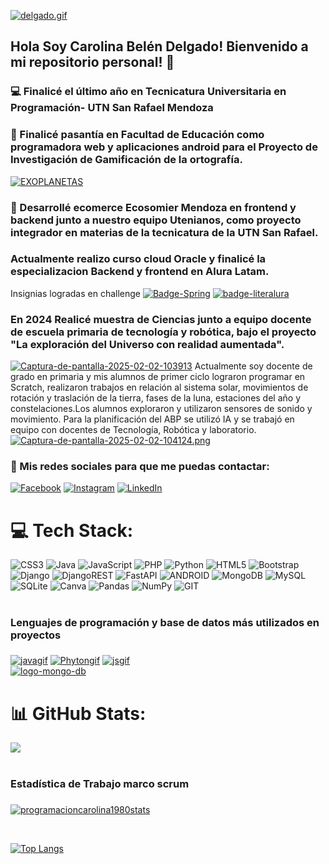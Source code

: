 [![delgado.gif](https://i.postimg.cc/5N8y0KbJ/delgado.gif)](https://postimg.cc/0b2PXfzX)
## Hola Soy Carolina Belén Delgado! Bienvenido a mi repositorio personal! 👋
### 💻 Finalicé el último año en Tecnicatura Universitaria en Programación- UTN San Rafael Mendoza
### 📲 Finalicé pasantía en Facultad de Educación como programadora web y aplicaciones android para el Proyecto de Investigación de Gamificación de la ortografía.
<a href="https://postimg.cc/BjFnfRpc" target="_blank"><img src="https://i.postimg.cc/BjFnfRpc/EXOPLANETAS.gif" alt="EXOPLANETAS"/></a>
### 🛒  Desarrollé ecomerce Ecosomier Mendoza en frontend y backend junto a nuestro equipo Utenianos, como proyecto integrador en materias de la tecnicatura de la UTN San Rafael. 
### Actualmente realizo curso cloud Oracle y finalicé la especializacion Backend y frontend  en Alura Latam.
Insignias logradas en challenge 
<a href='https://postimg.cc/G8RtmmVZ' target='_blank'><img src='https://i.postimg.cc/G8RtmmVZ/Badge-Spring.png' border='0' alt='Badge-Spring'/></a>
<a href='https://postimg.cc/mzSDzGGh' target='_blank'><img src='https://i.postimg.cc/mzSDzGGh/badge-literalura.png' border='0' alt='badge-literalura'/></a>
### En 2024 Realicé muestra de Ciencias junto a equipo docente de escuela primaria de tecnología y robótica, bajo el proyecto "La exploración del Universo con realidad aumentada". 

<a href="https://postimg.cc/5jTzq67r" target="_blank"><img src="https://i.postimg.cc/5jTzq67r/Captura-de-pantalla-2025-02-02-103913.png" alt="Captura-de-pantalla-2025-02-02-103913"/></a>
Actualmente soy docente de grado en primaria y mis alumnos de primer ciclo lograron programar en Scratch, realizaron trabajos en relación al sistema solar, movimientos de rotación y traslación de la tierra, fases de la luna, estaciones del año y constelaciones.Los alumnos exploraron y utilizaron sensores de sonido y movimiento. Para la planificación del ABP se utilizó IA y se trabajó en equipo con docentes de Tecnología, Robótica y laboratorio.
[![Captura-de-pantalla-2025-02-02-104124.png](https://i.postimg.cc/qMbxv7Ly/Captura-de-pantalla-2025-02-02-104124.png)](https://postimg.cc/4mc98sjx)
### 💌 Mis redes sociales para que me puedas contactar:


[![Facebook](https://img.shields.io/badge/Facebook-%231877F2.svg?logo=Facebook&logoColor=white)](https://facebook.com/https://www.facebook.com/profile.php?id=100091659614709&mibextid=ZbWKwL) 
[![Instagram](https://img.shields.io/badge/Instagram-%23E4405F.svg?logo=Instagram&logoColor=white)](https://instagram.com/carolina-disenos) 
[![LinkedIn](https://img.shields.io/badge/LinkedIn-%230077B5.svg?logo=linkedin&logoColor=white)](https://linkedin.com/in/https://www.linkedin.com/in/carolina-bel%C3%A9n-delgado-558843219?utm_source=share&utm_campaign=share_via&utm_content=profile&utm_medium=android_app/)

# 💻 Tech Stack:
![CSS3](https://img.shields.io/badge/css3-%231572B6.svg?style=for-the-badge&logo=css3&logoColor=white) 
![Java](https://img.shields.io/badge/java-%23ED8B00.svg?style=for-the-badge&logo=java&logoColor=white) 
![JavaScript](https://img.shields.io/badge/javascript-%23323330.svg?style=for-the-badge&logo=javascript&logoColor=%23F7DF1E) 
![PHP](https://img.shields.io/badge/php-%23777BB4.svg?style=for-the-badge&logo=php&logoColor=white) 
![Python](https://img.shields.io/badge/python-3670A0?style=for-the-badge&logo=python&logoColor=ffdd54) 
![HTML5](https://img.shields.io/badge/html5-%23E34F26.svg?style=for-the-badge&logo=html5&logoColor=white) 
![Bootstrap](https://img.shields.io/badge/bootstrap-%23563D7C.svg?style=for-the-badge&logo=bootstrap&logoColor=white) 
![Django](https://img.shields.io/badge/django-%23092E20.svg?style=for-the-badge&logo=django&logoColor=white) 
![DjangoREST](https://img.shields.io/badge/DJANGO-REST-ff1709?style=for-the-badge&logo=django&logoColor=white&color=ff1709&labelColor=gray) 
![FastAPI](https://img.shields.io/badge/FastAPI-005571?style=for-the-badge&logo=fastapi) 
![ANDROID](https://img.shields.io/badge/android-%2320232a.svg?style=for-the-badge&logo=android&logoColor=%a4c639)
![MongoDB](https://img.shields.io/badge/MongoDB-%234ea94b.svg?style=for-the-badge&logo=mongodb&logoColor=white) ![MySQL](https://img.shields.io/badge/mysql-%2300f.svg?style=for-the-badge&logo=mysql&logoColor=white)
![SQLite](https://img.shields.io/badge/sqlite-%2307405e.svg?style=for-the-badge&logo=sqlite&logoColor=white) 
![Canva](https://img.shields.io/badge/Canva-%2300C4CC.svg?style=for-the-badge&logo=Canva&logoColor=white) ![Pandas](https://img.shields.io/badge/pandas-%23150458.svg?style=for-the-badge&logo=pandas&logoColor=white) 
![NumPy](https://img.shields.io/badge/numpy-%23013243.svg?style=for-the-badge&logo=numpy&logoColor=white) 
![GIT](https://img.shields.io/badge/Git-fc6d26?style=for-the-badge&logo=git&logoColor=white)
# <h3> Lenguajes de programación y base de datos más utilizados en proyectos <h3>
<a href="https://postimg.cc/ppWppbvv" target="_blank"><img src="https://i.postimg.cc/ppWppbvv/javagif.gif" alt="javagif"/></a>
<a href="https://postimg.cc/kBVGwN5T" target="_blank"><img src="https://i.postimg.cc/kBVGwN5T/Phytongif.gif" alt="Phytongif"/></a>
<a href='https://postimg.cc/YvFn6v62' target='_blank'><img src='https://i.postimg.cc/YvFn6v62/jsgif.gif' border='0' alt='jsgif'/></a>
</br>
<a href="https://postimg.cc/RJ6gP2j9" target="_blank"><img src="https://i.postimg.cc/RJ6gP2j9/logo-mongo-db.gif" alt="logo-mongo-db"/></a>
# 📊 GitHub Stats:

![](https://github-readme-streak-stats.herokuapp.com/?user=programacioncarolina1980&theme=dracula&hide_border=false)<br/>


# <h3> Estadística de Trabajo marco scrum <h3>

[![programacioncarolina1980stats](https://github-readme-stats.vercel.app/api?username=programacioncarolina1980)](https://github.com/programacioncarolina1980/github-readme-stats)

</br>









[![Top Langs](https://github-readme-stats.vercel.app/api/top-langs/?username=programacioncarolina1980&layout=compact&text_color=daf7dc&bg_color=151515)](https://github.com/programacioncarolina1980/github-readme-stats)

